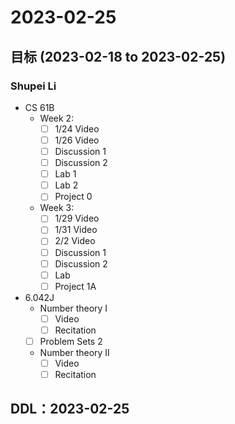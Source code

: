 # 2023-02-25
## 目标 (2023-02-18 to 2023-02-25)
### Shupei Li
- CS 61B
    - Week 2: 
        - [ ] 1/24 Video
        - [ ] 1/26 Video
        - [ ] Discussion 1
        - [ ] Discussion 2
        - [ ] Lab 1
        - [ ] Lab 2
        - [ ] Project 0
    - Week 3: 
        - [ ] 1/29 Video
        - [ ] 1/31 Video
        - [ ] 2/2 Video
        - [ ] Discussion 1
        - [ ] Discussion 2
        - [ ] Lab 
        - [ ] Project 1A

- 6.042J
    - Number theory I
        - [ ] Video
        - [ ] Recitation
    - [ ] Problem Sets 2
    - Number theory II 	 
        - [ ] Video
        - [ ] Recitation

## DDL：2023-02-25
